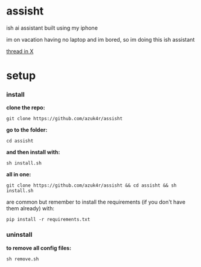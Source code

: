 # assisht
ish ai assistant built using my iphone

im on vacation having no laptop and im bored, so im doing this ish assistant

[thread in X](https://x.com/azuk4r/status/1833123673135358105)

# setup
### install
**clone the repo:**
```
git clone https://github.com/azuk4r/assisht
```
**go to the folder:**
```
cd assisht
```
**and then install with:**
```
sh install.sh
```
**all in one:**
```
git clone https://github.com/azuk4r/assisht && cd assisht && sh install.sh
```
are common but remember to install the requirements (if you don't have them already) with:
```
pip install -r requirements.txt
```

### uninstall
**to remove all config files:** 
```
sh remove.sh
```
